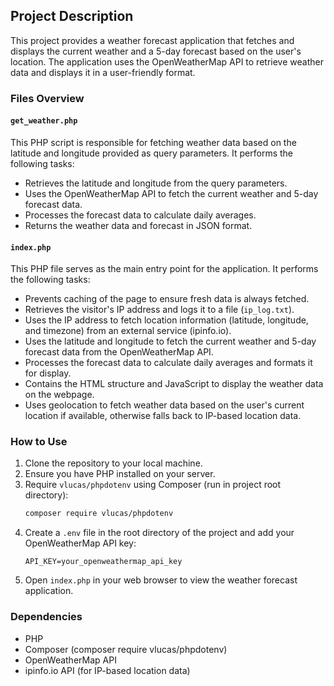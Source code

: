 ## Project Description

This project provides a weather forecast application that fetches and displays the current weather and a 5-day forecast based on the user's location. The application uses the OpenWeatherMap API to retrieve weather data and displays it in a user-friendly format.

### Files Overview

#### `get_weather.php`

This PHP script is responsible for fetching weather data based on the latitude and longitude provided as query parameters. It performs the following tasks:
- Retrieves the latitude and longitude from the query parameters.
- Uses the OpenWeatherMap API to fetch the current weather and 5-day forecast data.
- Processes the forecast data to calculate daily averages.
- Returns the weather data and forecast in JSON format.

#### `index.php`

This PHP file serves as the main entry point for the application. It performs the following tasks:
- Prevents caching of the page to ensure fresh data is always fetched.
- Retrieves the visitor's IP address and logs it to a file (`ip_log.txt`).
- Uses the IP address to fetch location information (latitude, longitude, and timezone) from an external service (ipinfo.io).
- Uses the latitude and longitude to fetch the current weather and 5-day forecast data from the OpenWeatherMap API.
- Processes the forecast data to calculate daily averages and formats it for display.
- Contains the HTML structure and JavaScript to display the weather data on the webpage.
- Uses geolocation to fetch weather data based on the user's current location if available, otherwise falls back to IP-based location data.

### How to Use

1. Clone the repository to your local machine.
2. Ensure you have PHP installed on your server.
3. Require `vlucas/phpdotenv` using Composer (run in project root directory):
    ```sh
    composer require vlucas/phpdotenv
    ```
4. Create a `.env` file in the root directory of the project and add your OpenWeatherMap API key:
    ```env
    API_KEY=your_openweathermap_api_key
    ```         
5. Open `index.php` in your web browser to view the weather forecast application.

### Dependencies

- PHP
- Composer (composer require vlucas/phpdotenv)
- OpenWeatherMap API
- ipinfo.io API (for IP-based location data)

